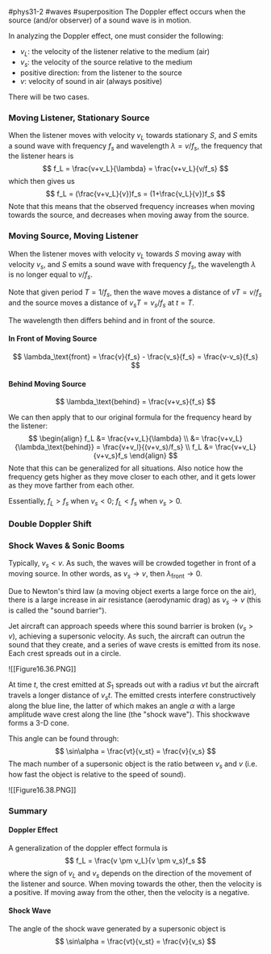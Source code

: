 #phys31-2 #waves #superposition
The Doppler effect occurs when the source (and/or observer) of a sound wave is in motion.

In analyzing the Doppler effect, one must consider the following:
- $v_L$: the velocity of the listener relative to the medium (air)
- $v_s$: the velocity of the source relative to the medium
- positive direction: from the listener to the source
- $v$: velocity of sound in air (always positive)

There will be two cases.

### Moving Listener, Stationary Source
When the listener moves with velocity $v_L$ towards stationary $S$, and $S$ emits a sound wave with frequency $f_s$ and wavelength $\lambda=v/f_s$, the frequency that the listener hears is
$$
f_L = \frac{v+v_L}{\lambda} = \frac{v+v_L}{v/f_s}
$$
which then gives us
$$
f_L = (\frac{v+v_L}{v})f_s = (1+\frac{v_L}{v})f_s 
$$
Note that this means that the observed frequency increases when moving towards the source, and decreases when moving away from the source.

### Moving Source, Moving Listener
When the listener moves with velocity $v_L$ towards $S$ moving away with velocity $v_s$, and $S$ emits a sound wave with frequency $f_s$, the wavelength $\lambda$ is no longer equal to $v/f_s$.

Note that given period $T = 1/f_s$, then the wave moves a distance of $vT = v/f_s$ and the source moves a distance of $v_sT = v_s/f_s$ at $t = T$.

The wavelength then differs behind and in front of the source.

#### In Front of Moving Source
$$
\lambda_\text{front} = \frac{v}{f_s} - \frac{v_s}{f_s} = \frac{v-v_s}{f_s}
$$
#### Behind Moving Source
$$
\lambda_\text{behind} = \frac{v+v_s}{f_s}
$$

We can then apply that to our original formula for the frequency heard by the listener:
$$
\begin{align}
f_L &= \frac{v+v_L}{\lambda} \\
&= \frac{v+v_L}{\lambda_\text{behind}} = \frac{v+v_l}{(v+v_s)/f_s} \\
f_L &= \frac{v+v_L}{v+v_s}f_s
\end{align}
$$
Note that this can be generalized for all situations. Also notice how the frequency gets higher as they move closer to each other, and it gets lower as they move farther from each other.

Essentially,
$f_L > f_s$ when $v_s < 0$; $f_L < f_s$ when $v_s > 0$.

### Double Doppler Shift

### Shock Waves & Sonic Booms
Typically, $v_s < v$. As such, the waves will be crowded together in front of a moving source. In other words, as $v_s \rightarrow v$, then $\lambda_\text{front} \rightarrow 0$.

Due to Newton's third law (a moving object exerts a large force on the air), there is a large increase in air resistance (aerodynamic drag) as $v_s \rightarrow v$ (this is called the "sound barrier").

Jet aircraft can approach speeds where this sound barrier is broken ($v_s > v$), achieving a supersonic velocity. As such, the aircraft can outrun the sound that they create, and a series of wave crests is emitted from its nose. Each crest spreads out in a circle.

![[Figure16.36.PNG]]

At time $t$, the crest emitted at $S_1$ spreads out with a radius $vt$ but the aircraft travels a longer distance of $v_st$. The emitted crests interfere constructively along the blue line, the latter of which makes an angle $\alpha$ with a large amplitude wave crest along the line (the "shock wave"). This shockwave forms a 3-D cone.

This angle can be found through:
$$
\sin\alpha = \frac{vt}{v_st} = \frac{v}{v_s}
$$
The mach number of a supersonic object is the ratio between $v_s$ and $v$ (i.e. how fast the object is relative to the speed of sound).

![[Figure16.38.PNG]]
### Summary
#### Doppler Effect
A generalization of the doppler effect formula is
$$
f_L = \frac{v \pm v_L}{v \pm v_s}f_s
$$
where the sign of $v_L$ and $v_s$ depends on the direction of the movement of the listener and source. When moving towards the other, then the velocity is a positive. If moving away from the other, then the velocity is a negative.

#### Shock Wave
The angle of the shock wave generated by a supersonic object is
$$
\sin\alpha = \frac{vt}{v_st} = \frac{v}{v_s}
$$

